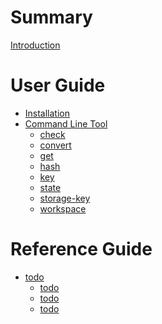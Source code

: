 # Summary
[Introduction](../../README.md)

# User Guide
- [Installation](user/installation.md)
- [Command Line Tool](user/cli/README.md)
    - [check](user/cli/check.md)
    - [convert](user/cli/convert.md)
    - [get](user/cli/get.md)
    - [hash](user/cli/hash.md)
    - [key](user/cli/key.md)
    - [state](user/cli/state.md)
    - [storage-key](user/cli/storage-key.md)
    - [workspace](user/cli/workspace.md)

# Reference Guide
- [todo]()
    - [todo]()
    - [todo]()
    - [todo]()
